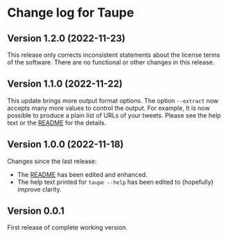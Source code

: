# Change log for Taupe

## Version 1.2.0 (2022-11-23)

This release only corrects inconsistent statements about the license terms of the software. There are no functional or other changes in this release.


## Version 1.1.0 (2022-11-22)

This update brings more output format options. The option `--extract` now accepts many more values to control the output. For example, It is now possible to produce a plain list of URLs of your tweets. Please see the help text or the [README](https://github.com/mhucka/taupe#the-structure-of-the-output) for the details.


## Version 1.0.0 (2022-11-18)

Changes since the last release:
* The [README](https://github.com/mhucka/taupe/blob/main/README.md) has been edited and enhanced.
* The help text printed for `taupe --help` has been edited to (hopefully) improve clarity.


## Version 0.0.1

First release of complete working version.
